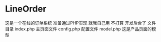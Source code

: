 # LineOrder
这是一个在线的订单系统  准备通过PHP实现  就我自己用  不打算 开发后台了
文件目录
    index.php 主页面文件
    config.php 配置文件
    model.php 这是产品页面的模型